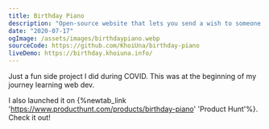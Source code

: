 ```yaml
---
title: Birthday Piano
description: "Open-source website that lets you send a wish to someone on their birthday"
date: "2020-07-17"
ogImage: /assets/images/birthdaypiano.webp
sourceCode: https://github.com/KhoiUna/birthday-piano
liveDemo: https://birthday.khoiuna.info/
---
```


Just a fun side project I did during COVID. This was at the beginning of my journey learning web dev.

I also launched it on {%newtab_link 'https://www.producthunt.com/products/birthday-piano' 'Product Hunt'%}. Check it out!
